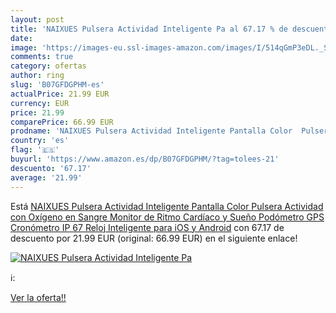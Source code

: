 ```yaml
---
layout: post
title: 'NAIXUES Pulsera Actividad Inteligente Pa al 67.17 % de descuento'
date: 
image: 'https://images-eu.ssl-images-amazon.com/images/I/514qGmP3eDL._SL200_.jpg'
comments: true
category: ofertas
author: ring
slug: 'B07GFDGPHM-es'
actualPrice: 21.99 EUR
currency: EUR
price: 21.99
comparePrice: 66.99 EUR
prodname: 'NAIXUES Pulsera Actividad Inteligente Pantalla Color  Pulsera Actividad con Oxígeno en Sangre  Monitor de Ritmo Cardíaco y Sueño  Podómetro GPS  Cronómetro  IP 67 Reloj Inteligente para iOS y Android'
country: 'es'
flag: '🇪🇸'
buyurl: 'https://www.amazon.es/dp/B07GFDGPHM/?tag=tolees-21'
descuento: '67.17'
average: '21.99'
---
```


Está [NAIXUES Pulsera Actividad Inteligente Pantalla Color  Pulsera Actividad con Oxígeno en Sangre  Monitor de Ritmo Cardíaco y Sueño  Podómetro GPS  Cronómetro  IP 67 Reloj Inteligente para iOS y Android](https://www.amazon.es/dp/B07GFDGPHM/?tag=tolees-21) con 67.17 de descuento por 21.99 EUR (original: 66.99 EUR) en el siguiente enlace!

[![NAIXUES Pulsera Actividad Inteligente Pa](https://images-eu.ssl-images-amazon.com/images/I/514qGmP3eDL._SL200_.jpg)](https://www.amazon.es/dp/B07GFDGPHM/?tag=tolees-21)

ℹ️:


[Ver la oferta!!](https://www.amazon.es/dp/B07GFDGPHM/?tag=tolees-21)
